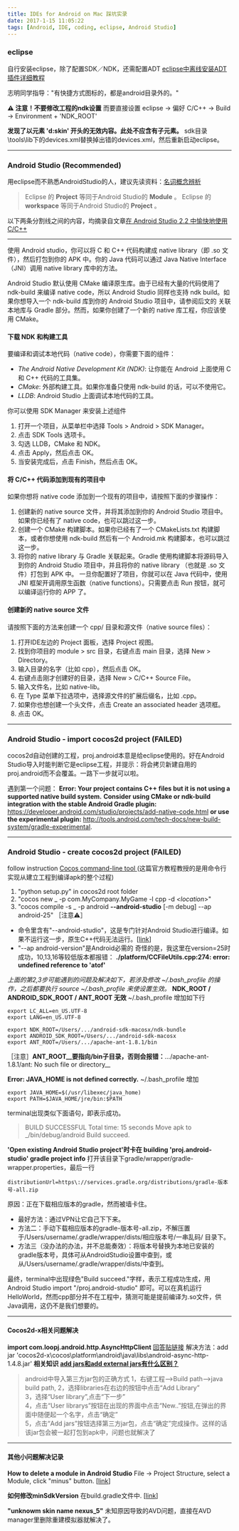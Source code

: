 ```yaml
---
title: IDEs for Android on Mac 踩坑实录
date: 2017-1-15 11:05:22
tags: [Android, IDE, coding, eclipse, Android Studio]
---
```


### eclipse
自行安装eclipse，除了配置SDK／NDK，还需配置ADT [eclipse中离线安装ADT插件详细教程](http://blog.csdn.net/dr_neo/article/details/46941859)

志明同学指导："有快捷方式图标的，都是android目录外的。"

__⚠️ 注意！不要修改工程的ndk设置__
而要直接设置 eclipse -> 偏好 C/C++ -> Build -> Environment + 'NDK_ROOT'

__发现了以元素 'd:skin' 开头的无效内容。此处不应含有子元素。__
sdk目录\tools\lib下的devices.xml替换掉出错的devices.xml，然后重新启动eclipse。

---
### Android Studio (Recommended)

用eclipse而不熟悉AndroidStudio的人，建议先读资料：[名词概念辨析](http://ask.android-studio.org/?/article/20)
>Eclipse 的 __Project__ 等同于Android Studio的 __Module__ 。
Eclipse 的 __workspace__ 等同于Android Studio的 __Project__ 。

以下两条分割线之间的内容，均摘录自文章[在 Android Studio 2.2 中愉快地使用 C/C++](http://blog.csdn.net/wl9739/article/details/52607010)

---
使用 Android studio，你可以将 C 和 C++ 代码构建成 native library（即 .so 文件），然后打包到你的 APK 中。你的 Java 代码可以通过 Java Native Interface（JNI）调用 native library 库中的方法。

Android Studio 默认使用 CMake 编译原生库。由于已经有大量的代码使用了 ndk-build 来编译 native code，所以 Android Studio 同样也支持 ndk build。如果你想导入一个 ndk-build 库到你的 Android Studio 项目中，请参阅后文的 关联本地库与 Gradle 部分。然而，如果你创建了一个新的 native 库工程，你应该使用 CMake。

#### 下载 NDK 和构建工具
要编译和调试本地代码（native code），你需要下面的组件：
+ _The Android Native Development Kit (NDK)_: 让你能在 Android 上面使用 C 和 C++ 代码的工具集。
+ _CMake_: 外部构建工具。如果你准备只使用 ndk-build 的话，可以不使用它。
+ _LLDB_: Android Studio 上面调试本地代码的工具。

你可以使用 SDK Manager 来安装上述组件
1. 打开一个项目，从菜单栏中选择 Tools > Android > SDK Manager。
2. 点击 SDK Tools 选项卡。
3. 勾选 LLDB，CMake 和 NDK。
4. 点击 Apply，然后点击 OK。
5. 当安装完成后，点击 Finish，然后点击 OK。

#### 将 C/C++ 代码添加到现有的项目中
如果你想将 native code 添加到一个现有的项目中，请按照下面的步骤操作：
1. 创建新的 native source 文件，并将其添加到你的 Android Studio 项目中。如果你已经有了 native code，也可以跳过这一步。
2. 创建一个 CMake 构建脚本。如果你已经有了一个 CMakeLists.txt 构建脚本，或者你想使用 ndk-build 然后有一个 Android.mk 构建脚本，也可以跳过这一步。
3. 将你的 native library 与 Gradle 关联起来。Gradle 使用构建脚本将源码导入到你的 Android Studio 项目中，并且将你的 native library （也就是 .so 文件）打包到 APK 中。
一旦你配置好了项目，你就可以在 Java 代码中，使用 JNI 框架开调用原生函数（native functions）。只需要点击 Run 按钮，就可以编译运行你的 APP 了。

#### 创建新的 native source 文件
请按照下面的方法来创建一个 cpp/ 目录和源文件（native source files）：
1. 打开IDE左边的 Project 面板，选择 Project 视图。
2. 找到你项目的 module > src 目录，右键点击 main 目录，选择 New > Directory。
3. 输入目录的名字（比如 cpp），然后点击 OK。
4. 右键点击刚才创建好的目录，选择 New > C/C++ Source File。
5. 输入文件名，比如 native-lib。
6. 在 Type 菜单下拉选项中，选择源文件的扩展后缀名，比如 .cpp。
7. 如果你也想创建一个头文件，点击 Create an associated header 选项框。
8. 点击 OK。

---
### Android Studio - import cocos2d project (FAILED)
cocos2d自动创建的工程，proj.android本意是给eclipse使用的。好在Android Studio导入时能判断它是eclipse工程，并提示：将会拷贝新建自用的proj.android而不会覆盖。一路下一步就可以啦。

遇到第一个问题：
__Error: Your project contains C++ files but it is not using a supported native build system.__
__Consider using CMake or ndk-build integration with the stable Android Gradle plugin:__
    https://developer.android.com/studio/projects/add-native-code.html
__or use the experimental plugin:__
    http://tools.android.com/tech-docs/new-build-system/gradle-experimental.

---
### Android Studio - create cocos2d project (FAILED)
follow instruction [Cocos command-line tool
](http://cocos2d-x.org/docs/editors_and_tools/cocosCLTool/)(这篇官方教程教授的是用命令行实现从建立工程到编译apk的整个过程)

1. "python setup.py" in cocos2d root folder
2. "cocos new _<project name_> -p com.MyCompany.MyGame -l cpp -d _<location_>"
3. "cocos compile -s _<path to your project_> -p android __--android-studio__ [-m debug] --ap android-25" ［注意⚠️］
+ 命令里含有"--android-studio"，这是专门针对Android Studio进行编译。如果不运行这一步，原生C++代码无法运行。[[link](http://m.blog.csdn.net/article/details?id=49026035)]
+ "--ap android-version"是Android必需的 奇怪的是，我这里在version=25时成功，10,13,16等较低版本都报错：
__./platform/CCFileUtils.cpp:274: error: undefined reference to 'atof'__

*上面的第2,3步可能遇到的问题及解决如下，若涉及修改 ~/.bash_profile 的操作，之后都要执行 source ~/.bash_profile 来使设置生效。*
__NDK_ROOT / ANDROID_SDK_ROOT / ANT_ROOT 无效__
~/.bash_profile 增加如下行
```
export LC_ALL=en_US.UTF-8
export LANG=en_US.UTF-8
```
```
export NDK_ROOT=/Users/.../android-sdk-macosx/ndk-bundle
export ANDROID_SDK_ROOT=/Users/.../android-sdk-macosx
export ANT_ROOT=/Users/.../apache-ant-1.8.1/bin
```
［注意］__ANT_ROOT__要指向/bin子目录，否则会报错：__.../apache-ant-1.8.1/ant: No such file or directory__

__Error: JAVA_HOME is not defined correctly.__
~/.bash_profile 增加
```
export JAVA_HOME=$(/usr/libexec/java_home)
export PATH=$JAVA_HOME/jre/bin:$PATH
```

terminal出现类似下面语句，即表示成功。
>BUILD SUCCESSFUL
Total time: 15 seconds
Move apk to _<path to your project_>/bin/debug/android
Build succeed.

__'Open existing Android Studio project'时卡在 building 'proj.android-studio' gradle project info__
打开该目录下gradle/wrapper/gradle-wrapper.properties，最后一行
```
distributionUrl=https\://services.gradle.org/distributions/gradle-版本号-all.zip
```
原因：正在下载相应版本的gradle，然而被墙卡住。
+ 最好方法：通过VPN让它自己下下来。
+ 方法二：手动下载相应版本的gradle-版本号-all.zip，不解压置于/Users/username/.gradle/wrapper/dists/相应版本号/一串乱码/ 目录下。
+ 方法三（没办法的办法，并不总能奏效）：将版本号替换为本地已安装的gradle版本号，具体可从AndroidStudio设置中查到，或从/Users/username/.gradle/wrapper/dists/中查到。

最终，terminal中出现绿色"Build succeed."字样，表示工程成功生成，用Android Studio import "/proj.android-studio" 即可。可以在真机运行HelloWorld，然而cpp部分并不在工程中，猜测可能是提前编译为.so文件，供Java调用，这仍不是我们想要的。

---
#### Cocos2d-x相关问题解决
__import com.loopj.android.http.AsyncHttpClient__ [回答贴链接](http://discuss.cocos2d-x.org/t/cocos2d-x-3-9-eclipse-problem-solution/25060)
解决方法：add jar 'cocos2d-x\cocos\platform\android\java\libs\android-async-http-1.4.8.jar'
__相关知识 [add jars和add external jars有什么区别？](http://blog.csdn.net/haqer0825/article/details/8183264)__ 
>android中导入第三方jar包的正确方式
1，右键工程-->Build path-->java build path,
2，选择libraries在右边的按钮中点击“Add Library”    
3，选择“User library”,点击“下一步”     
4，点击“User librarys”按钮在出现的界面中点击“New..”按钮,在弹出的界面中随便起一个名字，点击“确定”   
5，点击“Add jars”按钮选择第三方jar包，点击“确定”完成操作。这样的话该jar包会被一起打包到apk中，问题也就解决了

---
#### 其他小问题解决记录
__How to delete a module in Android Studio__
File -> Project Structure, select a Module, click "minus" button. [[link](http://stackoverflow.com/a/24592192/2918210)]

__如何修改minSdkVersion__
在build.gradle文件中. [[link](http://stackoverflow.com/a/20449862/2918210)]

__"unknowm skin name nexus_5"__
未知原因导致的AVD问题，直接在AVD manager里删除重建模拟器就解决了。
